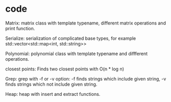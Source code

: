 # code
Matrix:
matrix class with template typename, different matrix operations and print function.

Serialize: serialization of complicated base types, for example std::vector<std::map<int, std::string>>

Polynomial: polynomial class with template typename and diffferent operations.

closest points:
Finds two closest points with O(n * log n)

Grep:
grep with -f or -v option: -f finds strings which include given string, -v finds strings which not include given string.

Heap:
heap with insert and extract functions.
